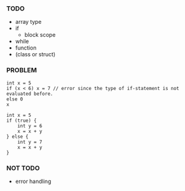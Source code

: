 ### TODO

- array type
- if
  - block scope
- while
- function
- (class or struct)

### PROBLEM

```
int x = 5
if (x < 6) x = 7 // error since the type of if-statement is not evaluated before.
else 0
x
```

```
int x = 5
if (true) {
    int y = 6
    x = x + y
} else {
    int y = 7
    x = x + y
}
```

### NOT TODO

- error handling

